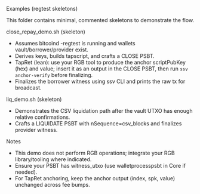 Examples (regtest skeletons)

This folder contains minimal, commented skeletons to demonstrate the flow.

close_repay_demo.sh (skeleton)
- Assumes bitcoind -regtest is running and wallets vault/borrower/provider exist.
- Derives keys, builds tapscript, and crafts a CLOSE PSBT.
- TapRet (lean): use your RGB tool to produce the anchor scriptPubKey (hex) and value; insert it as an output in the CLOSE PSBT, then run `ssv anchor-verify` before finalizing.
- Finalizes the borrower witness using ssv CLI and prints the raw tx for broadcast.

liq_demo.sh (skeleton)
- Demonstrates the CSV liquidation path after the vault UTXO has enough relative confirmations.
- Crafts a LIQUIDATE PSBT with nSequence=csv_blocks and finalizes provider witness.

Notes
- This demo does not perform RGB operations; integrate your RGB library/tooling where indicated.
- Ensure your PSBT has witness_utxo (use walletprocesspsbt in Core if needed).
 - For TapRet anchoring, keep the anchor output (index, spk, value) unchanged across fee bumps.
